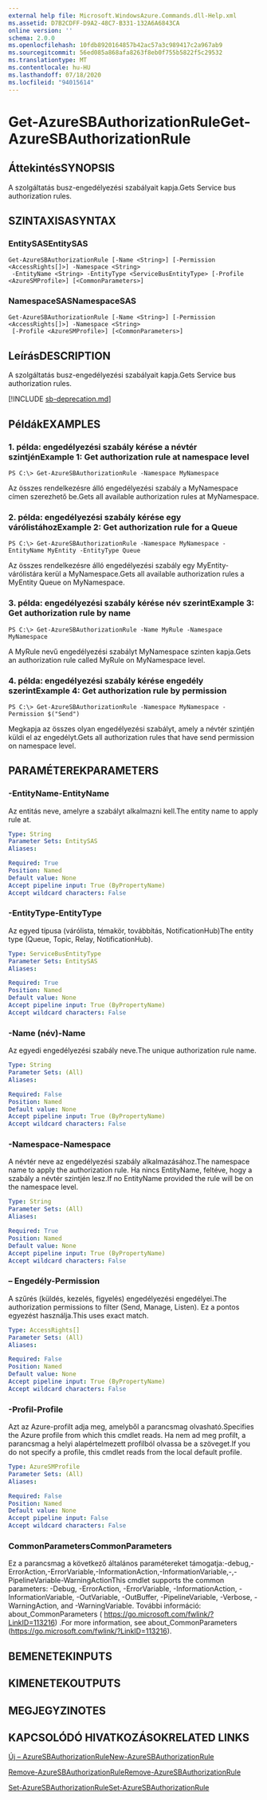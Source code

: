 ```yaml
---
external help file: Microsoft.WindowsAzure.Commands.dll-Help.xml
ms.assetid: D7B2CDFF-D9A2-48C7-B331-132A6A6843CA
online version: ''
schema: 2.0.0
ms.openlocfilehash: 10fdb8920164857b42ac57a3c989417c2a967ab9
ms.sourcegitcommit: 56ed085a868afa8263f8eb0f755b5822f5c29532
ms.translationtype: MT
ms.contentlocale: hu-HU
ms.lasthandoff: 07/18/2020
ms.locfileid: "94015614"
---
```

# <span data-ttu-id="481d1-101">Get-AzureSBAuthorizationRule</span><span class="sxs-lookup"><span data-stu-id="481d1-101">Get-AzureSBAuthorizationRule</span></span>

## <span data-ttu-id="481d1-102">Áttekintés</span><span class="sxs-lookup"><span data-stu-id="481d1-102">SYNOPSIS</span></span>
<span data-ttu-id="481d1-103">A szolgáltatás busz-engedélyezési szabályait kapja.</span><span class="sxs-lookup"><span data-stu-id="481d1-103">Gets Service bus authorization rules.</span></span>


## <span data-ttu-id="481d1-104">SZINTAXISA</span><span class="sxs-lookup"><span data-stu-id="481d1-104">SYNTAX</span></span>

### <span data-ttu-id="481d1-105">EntitySAS</span><span class="sxs-lookup"><span data-stu-id="481d1-105">EntitySAS</span></span>
```
Get-AzureSBAuthorizationRule [-Name <String>] [-Permission <AccessRights[]>] -Namespace <String>
 -EntityName <String> -EntityType <ServiceBusEntityType> [-Profile <AzureSMProfile>] [<CommonParameters>]
```

### <span data-ttu-id="481d1-106">NamespaceSAS</span><span class="sxs-lookup"><span data-stu-id="481d1-106">NamespaceSAS</span></span>
```
Get-AzureSBAuthorizationRule [-Name <String>] [-Permission <AccessRights[]>] -Namespace <String>
 [-Profile <AzureSMProfile>] [<CommonParameters>]
```

## <span data-ttu-id="481d1-107">Leírás</span><span class="sxs-lookup"><span data-stu-id="481d1-107">DESCRIPTION</span></span>
<span data-ttu-id="481d1-108">A szolgáltatás busz-engedélyezési szabályait kapja.</span><span class="sxs-lookup"><span data-stu-id="481d1-108">Gets Service bus authorization rules.</span></span>

[!INCLUDE [sb-deprecation.md](../include/sb-deprecation.md)]

## <span data-ttu-id="481d1-109">Példák</span><span class="sxs-lookup"><span data-stu-id="481d1-109">EXAMPLES</span></span>

### <span data-ttu-id="481d1-110">1. példa: engedélyezési szabály kérése a névtér szintjén</span><span class="sxs-lookup"><span data-stu-id="481d1-110">Example 1: Get authorization rule at namespace level</span></span>
```
PS C:\> Get-AzureSBAuthorizationRule -Namespace MyNamespace
```

<span data-ttu-id="481d1-111">Az összes rendelkezésre álló engedélyezési szabály a MyNamespace címen szerezhető be.</span><span class="sxs-lookup"><span data-stu-id="481d1-111">Gets all available authorization rules at MyNamespace.</span></span>

### <span data-ttu-id="481d1-112">2. példa: engedélyezési szabály kérése egy várólistához</span><span class="sxs-lookup"><span data-stu-id="481d1-112">Example 2: Get authorization rule for a Queue</span></span>
```
PS C:\> Get-AzureSBAuthorizationRule -Namespace MyNamespace -EntityName MyEntity -EntityType Queue
```

<span data-ttu-id="481d1-113">Az összes rendelkezésre álló engedélyezési szabály egy MyEntity-várólistára kerül a MyNamespace.</span><span class="sxs-lookup"><span data-stu-id="481d1-113">Gets all available authorization rules a MyEntity Queue on MyNamespace.</span></span>

### <span data-ttu-id="481d1-114">3. példa: engedélyezési szabály kérése név szerint</span><span class="sxs-lookup"><span data-stu-id="481d1-114">Example 3: Get authorization rule by name</span></span>
```
PS C:\> Get-AzureSBAuthorizationRule -Name MyRule -Namespace MyNamespace
```

<span data-ttu-id="481d1-115">A MyRule nevű engedélyezési szabályt MyNamespace szinten kapja.</span><span class="sxs-lookup"><span data-stu-id="481d1-115">Gets an authorization rule called MyRule on MyNamespace level.</span></span>

### <span data-ttu-id="481d1-116">4. példa: engedélyezési szabály kérése engedély szerint</span><span class="sxs-lookup"><span data-stu-id="481d1-116">Example 4: Get authorization rule by permission</span></span>
```
PS C:\> Get-AzureSBAuthorizationRule -Namespace MyNamespace -Permission $("Send")
```

<span data-ttu-id="481d1-117">Megkapja az összes olyan engedélyezési szabályt, amely a névtér szintjén küldi el az engedélyt.</span><span class="sxs-lookup"><span data-stu-id="481d1-117">Gets all authorization rules that have send permission on namespace level.</span></span>

## <span data-ttu-id="481d1-118">PARAMÉTEREK</span><span class="sxs-lookup"><span data-stu-id="481d1-118">PARAMETERS</span></span>

### <span data-ttu-id="481d1-119">-EntityName</span><span class="sxs-lookup"><span data-stu-id="481d1-119">-EntityName</span></span>
<span data-ttu-id="481d1-120">Az entitás neve, amelyre a szabályt alkalmazni kell.</span><span class="sxs-lookup"><span data-stu-id="481d1-120">The entity name to apply rule at.</span></span>

```yaml
Type: String
Parameter Sets: EntitySAS
Aliases: 

Required: True
Position: Named
Default value: None
Accept pipeline input: True (ByPropertyName)
Accept wildcard characters: False
```

### <span data-ttu-id="481d1-121">-EntityType</span><span class="sxs-lookup"><span data-stu-id="481d1-121">-EntityType</span></span>
<span data-ttu-id="481d1-122">Az egyed típusa (várólista, témakör, továbbítás, NotificationHub)</span><span class="sxs-lookup"><span data-stu-id="481d1-122">The entity type (Queue, Topic, Relay, NotificationHub).</span></span>

```yaml
Type: ServiceBusEntityType
Parameter Sets: EntitySAS
Aliases: 

Required: True
Position: Named
Default value: None
Accept pipeline input: True (ByPropertyName)
Accept wildcard characters: False
```

### <span data-ttu-id="481d1-123">-Name (név)</span><span class="sxs-lookup"><span data-stu-id="481d1-123">-Name</span></span>
<span data-ttu-id="481d1-124">Az egyedi engedélyezési szabály neve.</span><span class="sxs-lookup"><span data-stu-id="481d1-124">The unique authorization rule name.</span></span>

```yaml
Type: String
Parameter Sets: (All)
Aliases: 

Required: False
Position: Named
Default value: None
Accept pipeline input: True (ByPropertyName)
Accept wildcard characters: False
```

### <span data-ttu-id="481d1-125">-Namespace</span><span class="sxs-lookup"><span data-stu-id="481d1-125">-Namespace</span></span>
<span data-ttu-id="481d1-126">A névtér neve az engedélyezési szabály alkalmazásához.</span><span class="sxs-lookup"><span data-stu-id="481d1-126">The namespace name to apply the authorization rule.</span></span>
<span data-ttu-id="481d1-127">Ha nincs EntityName, feltéve, hogy a szabály a névtér szintjén lesz.</span><span class="sxs-lookup"><span data-stu-id="481d1-127">If no EntityName provided the rule will be on the namespace level.</span></span>

```yaml
Type: String
Parameter Sets: (All)
Aliases: 

Required: True
Position: Named
Default value: None
Accept pipeline input: True (ByPropertyName)
Accept wildcard characters: False
```

### <span data-ttu-id="481d1-128">– Engedély</span><span class="sxs-lookup"><span data-stu-id="481d1-128">-Permission</span></span>
<span data-ttu-id="481d1-129">A szűrés (küldés, kezelés, figyelés) engedélyezési engedélyei.</span><span class="sxs-lookup"><span data-stu-id="481d1-129">The authorization permissions to filter (Send, Manage, Listen).</span></span>
<span data-ttu-id="481d1-130">Ez a pontos egyezést használja.</span><span class="sxs-lookup"><span data-stu-id="481d1-130">This uses exact match.</span></span>

```yaml
Type: AccessRights[]
Parameter Sets: (All)
Aliases: 

Required: False
Position: Named
Default value: None
Accept pipeline input: True (ByPropertyName)
Accept wildcard characters: False
```

### <span data-ttu-id="481d1-131">-Profil</span><span class="sxs-lookup"><span data-stu-id="481d1-131">-Profile</span></span>
<span data-ttu-id="481d1-132">Azt az Azure-profilt adja meg, amelyből a parancsmag olvasható.</span><span class="sxs-lookup"><span data-stu-id="481d1-132">Specifies the Azure profile from which this cmdlet reads.</span></span>
<span data-ttu-id="481d1-133">Ha nem ad meg profilt, a parancsmag a helyi alapértelmezett profilból olvassa be a szöveget.</span><span class="sxs-lookup"><span data-stu-id="481d1-133">If you do not specify a profile, this cmdlet reads from the local default profile.</span></span>

```yaml
Type: AzureSMProfile
Parameter Sets: (All)
Aliases: 

Required: False
Position: Named
Default value: None
Accept pipeline input: False
Accept wildcard characters: False
```

### <span data-ttu-id="481d1-134">CommonParameters</span><span class="sxs-lookup"><span data-stu-id="481d1-134">CommonParameters</span></span>
<span data-ttu-id="481d1-135">Ez a parancsmag a következő általános paramétereket támogatja:-debug,-ErrorAction,-ErrorVariable,-InformationAction,-InformationVariable,-,-PipelineVariable-WarningAction</span><span class="sxs-lookup"><span data-stu-id="481d1-135">This cmdlet supports the common parameters: -Debug, -ErrorAction, -ErrorVariable, -InformationAction, -InformationVariable, -OutVariable, -OutBuffer, -PipelineVariable, -Verbose, -WarningAction, and -WarningVariable.</span></span> <span data-ttu-id="481d1-136">További információ: about_CommonParameters ( https://go.microsoft.com/fwlink/?LinkID=113216) .</span><span class="sxs-lookup"><span data-stu-id="481d1-136">For more information, see about_CommonParameters (https://go.microsoft.com/fwlink/?LinkID=113216).</span></span>

## <span data-ttu-id="481d1-137">BEMENETEK</span><span class="sxs-lookup"><span data-stu-id="481d1-137">INPUTS</span></span>

## <span data-ttu-id="481d1-138">KIMENETEK</span><span class="sxs-lookup"><span data-stu-id="481d1-138">OUTPUTS</span></span>

## <span data-ttu-id="481d1-139">MEGJEGYZI</span><span class="sxs-lookup"><span data-stu-id="481d1-139">NOTES</span></span>

## <span data-ttu-id="481d1-140">KAPCSOLÓDÓ HIVATKOZÁSOK</span><span class="sxs-lookup"><span data-stu-id="481d1-140">RELATED LINKS</span></span>

[<span data-ttu-id="481d1-141">Új – AzureSBAuthorizationRule</span><span class="sxs-lookup"><span data-stu-id="481d1-141">New-AzureSBAuthorizationRule</span></span>](./New-AzureSBAuthorizationRule.md)

[<span data-ttu-id="481d1-142">Remove-AzureSBAuthorizationRule</span><span class="sxs-lookup"><span data-stu-id="481d1-142">Remove-AzureSBAuthorizationRule</span></span>](./Remove-AzureSBAuthorizationRule.md)

[<span data-ttu-id="481d1-143">Set-AzureSBAuthorizationRule</span><span class="sxs-lookup"><span data-stu-id="481d1-143">Set-AzureSBAuthorizationRule</span></span>](./Set-AzureSBAuthorizationRule.md)


